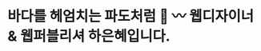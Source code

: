 # 바다를 헤엄치는 파도처럼 🌊 〰️ 웹디자이너 & 웹퍼블리셔 하은혜입니다.
<!--
바다를 헤엄치는 파도처럼, 이야기를 만드는 웹 퍼블리셔 하은혜입니다. <br>
저의 프로젝트를 통해 다양한 이야기를 지금 바로 만나보세요!
-->
